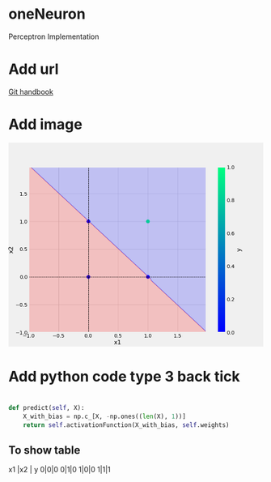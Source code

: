 # oneNeuron
Perceptron Implementation

# Add url
[Git handbook](https://guides.github.com/introduction/git-handbook/)

# Add image
![And plot](plots/and.png)

# Add python code type 3 back tick
```Python

def predict(self, X):
    X_with_bias = np.c_[X, -np.ones((len(X), 1))]
    return self.activationFunction(X_with_bias, self.weights)


```

## To show table

x1 |x2 | y
0|0|0
0|1|0
1|0|0
1|1|1


